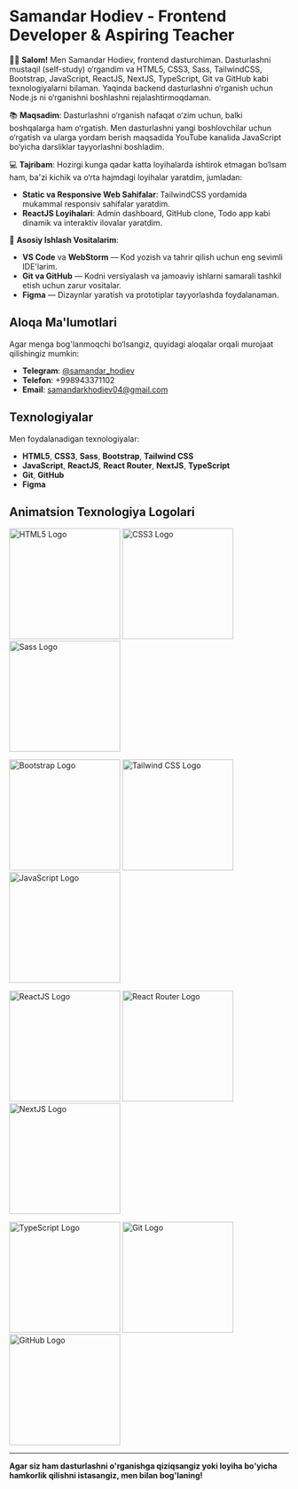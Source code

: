 # Samandar Hodiev - Frontend Developer & Aspiring Teacher

👨‍💻 **Salom!** Men Samandar Hodiev, frontend dasturchiman. Dasturlashni mustaqil (self-study) o‘rgandim va HTML5, CSS3, Sass, TailwindCSS, Bootstrap, JavaScript, ReactJS, NextJS, TypeScript, Git va GitHub kabi texnologiyalarni bilaman. Yaqinda backend dasturlashni o‘rganish uchun Node.js ni o‘rganishni boshlashni rejalashtirmoqdaman. 

📚 **Maqsadim**: Dasturlashni o‘rganish nafaqat o‘zim uchun, balki boshqalarga ham o‘rgatish. Men dasturlashni yangi boshlovchilar uchun o‘rgatish va ularga yordam berish maqsadida YouTube kanalida JavaScript bo‘yicha darsliklar tayyorlashni boshladim.

💻 **Tajribam**: Hozirgi kunga qadar katta loyihalarda ishtirok etmagan bo‘lsam ham, ba'zi kichik va o‘rta hajmdagi loyihalar yaratdim, jumladan:
- **Static va Responsive Web Sahifalar**: TailwindCSS yordamida mukammal responsiv sahifalar yaratdim.
- **ReactJS Loyihalari**: Admin dashboard, GitHub clone, Todo app kabi dinamik va interaktiv ilovalar yaratdim.

🔧 **Asosiy Ishlash Vositalarim**:
- **VS Code** va **WebStorm** — Kod yozish va tahrir qilish uchun eng sevimli IDE'larim.
- **Git va GitHub** — Kodni versiyalash va jamoaviy ishlarni samarali tashkil etish uchun zarur vositalar.
- **Figma** — Dizaynlar yaratish va prototiplar tayyorlashda foydalanaman.

## **Aloqa Ma'lumotlari**

Agar menga bog'lanmoqchi bo‘lsangiz, quyidagi aloqalar orqali murojaat qilishingiz mumkin:
- **Telegram**: [@samandar_hodiev](https://t.me/samandar_hodiev)
- **Telefon**: +998943371102
- **Email**: samandarkhodiev04@gmail.com

## **Texnologiyalar**

Men foydalanadigan texnologiyalar:
- **HTML5**, **CSS3**, **Sass**, **Bootstrap**, **Tailwind CSS**
- **JavaScript**, **ReactJS**, **React Router**, **NextJS**, **TypeScript**
- **Git**, **GitHub**
- **Figma**


## **Animatsion Texnologiya Logolari**

<p style="center">
  <img src="https://cdn.iconscout.com/icon/free/png-256/free-html-5-logo-icon-download-in-svg-png-gif-file-formats--programming-langugae-language-pack-logos-icons-1175208.png?f=webp&w=256" width="200px" height="200px" alt="HTML5 Logo">
  <img src="https://upload.wikimedia.org/wikipedia/commons/thumb/6/62/CSS3_logo.svg/768px-CSS3_logo.svg.png" width="200px" height="200px" alt="CSS3 Logo">
  <img src="https://static-00.iconduck.com/assets.00/sass-icon-2048x2048-js3fulee.png" width="200px" height="200px" alt="Sass Logo">
</p>

<p>
  <img src="https://static-00.iconduck.com/assets.00/bootstrap-icon-2048x2048-az9h1iwm.png" width="200px" height="200px" alt="Bootstrap Logo">
  <img src="https://img.icons8.com/color/512/tailwindcss.png" width="200px" height="200px" alt="Tailwind CSS Logo">
  <img src="https://static.vecteezy.com/system/resources/previews/012/697/298/non_2x/3d-javascript-logo-design-free-png.png" width="200px" height="200px" alt="JavaScript Logo">
</p>

<p>
  <img src="https://cdn4.iconfinder.com/data/icons/logos-3/600/React.js_logo-512.png" width="200px" height="200px" alt="ReactJS Logo">
  <img src="https://reactrouter.com/splash/v7-badge-2.svg" width="200px" height="200px" alt="React Router Logo">
  <img src="https://encrypted-tbn0.gstatic.com/images?q=tbn:ANd9GcSV9uzErWz9EXqZDxZ5lP9aYpMz8eK6rr5X3w&s" width="200px" height="200px" alt="NextJS Logo">
</p>

<p>
  <img src="https://upload.wikimedia.org/wikipedia/commons/thumb/4/4c/Typescript_logo_2020.svg/1024px-Typescript_logo_2020.svg.png" width="200px" height="200px" alt="TypeScript Logo">
  <img src="https://cdn.iconscout.com/icon/free/png-256/free-git-logo-icon-download-in-svg-png-gif-file-formats--brand-development-tools-pack-logos-icons-225996.png?f=webp&w=256" width="200px" height="200px" alt="Git Logo">
  <img src="https://cdn4.iconfinder.com/data/icons/social-media-logos-6/512/71-github-512.png" width="200px" height="200px" alt="GitHub Logo">
</p>


---

**Agar siz ham dasturlashni o'rganishga qiziqsangiz yoki loyiha bo'yicha hamkorlik qilishni istasangiz, men bilan bog'laning!**
